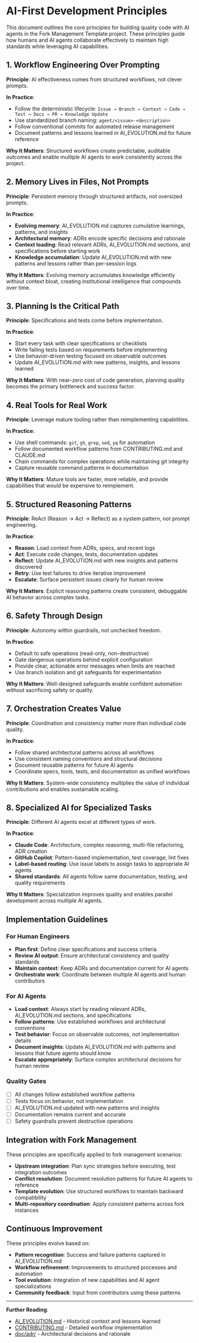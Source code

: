 # AI-First Development Principles

This document outlines the core principles for building quality code with AI agents in the Fork Management Template project. These principles guide how humans and AI agents collaborate effectively to maintain high standards while leveraging AI capabilities.

## 1. Workflow Engineering Over Prompting

**Principle**: AI effectiveness comes from structured workflows, not clever prompts.

**In Practice**:
- Follow the deterministic lifecycle: `Issue → Branch → Context → Code → Test → Docs → PR → Knowledge Update`
- Use standardized branch naming: `agent/<issue>-<description>`
- Follow conventional commits for automated release management
- Document patterns and lessons learned in AI_EVOLUTION.md for future reference

**Why It Matters**: Structured workflows create predictable, auditable outcomes and enable multiple AI agents to work consistently across the project.

## 2. Memory Lives in Files, Not Prompts

**Principle**: Persistent memory through structured artifacts, not oversized prompts.

**In Practice**:
- **Evolving memory**: AI_EVOLUTION.md captures cumulative learnings, patterns, and insights
- **Architectural memory**: ADRs encode specific decisions and rationale  
- **Context loading**: Read relevant ADRs, AI_EVOLUTION.md sections, and specifications before starting work
- **Knowledge accumulation**: Update AI_EVOLUTION.md with new patterns and lessons rather than per-session logs

**Why It Matters**: Evolving memory accumulates knowledge efficiently without context bloat, creating institutional intelligence that compounds over time.

## 3. Planning Is the Critical Path

**Principle**: Specifications and tests come before implementation.

**In Practice**:
- Start every task with clear specifications or checklists
- Write failing tests based on requirements before implementing
- Use behavior-driven testing focused on observable outcomes
- Update AI_EVOLUTION.md with new patterns, insights, and lessons learned

**Why It Matters**: With near-zero cost of code generation, planning quality becomes the primary bottleneck and success factor.

## 4. Real Tools for Real Work

**Principle**: Leverage mature tooling rather than reimplementing capabilities.

**In Practice**:
- Use shell commands: `git`, `gh`, `grep`, `sed`, `yq` for automation
- Follow documented workflow patterns from CONTRIBUTING.md and CLAUDE.md
- Chain commands for complex operations while maintaining git integrity
- Capture reusable command patterns in documentation

**Why It Matters**: Mature tools are faster, more reliable, and provide capabilities that would be expensive to reimplement.

## 5. Structured Reasoning Patterns

**Principle**: ReAct (Reason → Act → Reflect) as a system pattern, not prompt engineering.

**In Practice**:
- **Reason**: Load context from ADRs, specs, and recent logs
- **Act**: Execute code changes, tests, documentation updates
- **Reflect**: Update AI_EVOLUTION.md with new insights and patterns discovered
- **Retry**: Use test failures to drive iterative improvement
- **Escalate**: Surface persistent issues clearly for human review

**Why It Matters**: Explicit reasoning patterns create consistent, debuggable AI behavior across complex tasks.

## 6. Safety Through Design

**Principle**: Autonomy within guardrails, not unchecked freedom.

**In Practice**:
- Default to safe operations (read-only, non-destructive)
- Gate dangerous operations behind explicit configuration
- Provide clear, actionable error messages when limits are reached
- Use branch isolation and git safeguards for experimentation

**Why It Matters**: Well-designed safeguards enable confident automation without sacrificing safety or quality.

## 7. Orchestration Creates Value

**Principle**: Coordination and consistency matter more than individual code quality.

**In Practice**:
- Follow shared architectural patterns across all workflows
- Use consistent naming conventions and structural decisions
- Document reusable patterns for future AI agents
- Coordinate specs, tools, tests, and documentation as unified workflows

**Why It Matters**: System-wide consistency multiplies the value of individual contributions and enables sustainable scaling.

## 8. Specialized AI for Specialized Tasks

**Principle**: Different AI agents excel at different types of work.

**In Practice**:
- **Claude Code**: Architecture, complex reasoning, multi-file refactoring, ADR creation
- **GitHub Copilot**: Pattern-based implementation, test coverage, lint fixes
- **Label-based routing**: Use issue labels to assign tasks to appropriate AI agents
- **Shared standards**: All agents follow same documentation, testing, and quality requirements

**Why It Matters**: Specialization improves quality and enables parallel development across multiple AI agents.

## Implementation Guidelines

### For Human Engineers
- **Plan first**: Define clear specifications and success criteria
- **Review AI output**: Ensure architectural consistency and quality standards
- **Maintain context**: Keep ADRs and documentation current for AI agents
- **Orchestrate work**: Coordinate between multiple AI agents and human contributors

### For AI Agents
- **Load context**: Always start by reading relevant ADRs, AI_EVOLUTION.md sections, and specifications
- **Follow patterns**: Use established workflows and architectural conventions
- **Test behavior**: Focus on observable outcomes, not implementation details
- **Document insights**: Update AI_EVOLUTION.md with patterns and lessons that future agents should know
- **Escalate appropriately**: Surface complex architectural decisions for human review

### Quality Gates
- [ ] All changes follow established workflow patterns
- [ ] Tests focus on behavior, not implementation
- [ ] AI_EVOLUTION.md updated with new patterns and insights
- [ ] Documentation remains current and accurate
- [ ] Safety guardrails prevent destructive operations

## Integration with Fork Management

These principles are specifically applied to fork management scenarios:

- **Upstream integration**: Plan sync strategies before executing, test integration outcomes
- **Conflict resolution**: Document resolution patterns for future AI agents to reference
- **Template evolution**: Use structured workflows to maintain backward compatibility
- **Multi-repository coordination**: Apply consistent patterns across fork instances

## Continuous Improvement

These principles evolve based on:
- **Pattern recognition**: Success and failure patterns captured in AI_EVOLUTION.md
- **Workflow refinement**: Improvements to structured processes and automation
- **Tool evolution**: Integration of new capabilities and AI agent specializations
- **Community feedback**: Input from contributors using these patterns

---

**Further Reading**:
- [AI_EVOLUTION.md](AI_EVOLUTION.md) - Historical context and lessons learned
- [CONTRIBUTING.md](CONTRIBUTING.md) - Detailed workflow implementation
- [doc/adr/](doc/adr/) - Architectural decisions and rationale